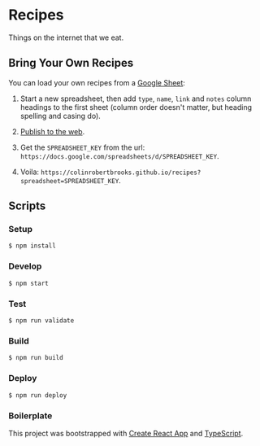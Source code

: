 # Recipes

Things on the internet that we eat.

## Bring Your Own Recipes

You can load your own recipes from a [Google Sheet](https://www.google.com/sheets):

1. Start a new spreadsheet, then add `type`, `name`, `link` and `notes` column headings to the first sheet (column order doesn't matter, but heading spelling and casing do).

2. [Publish to the web](https://support.google.com/docs/answer/183965).

3. Get the `SPREADSHEET_KEY` from the url: `https://docs.google.com/spreadsheets/d/SPREADSHEET_KEY`.

4. Voila: `https://colinrobertbrooks.github.io/recipes?spreadsheet=SPREADSHEET_KEY`.

## Scripts

### Setup

`$ npm install`

### Develop

`$ npm start`

### Test

`$ npm run validate`

### Build

`$ npm run build`

### Deploy

`$ npm run deploy`

### Boilerplate

This project was bootstrapped with [Create React App](https://github.com/facebook/create-react-app) and [TypeScript](https://create-react-app.dev/docs/adding-typescript/).
